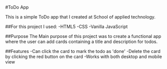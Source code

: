 #ToDo App

This is a simple ToDo app that I created at School of applied technology.

##For this project I used: 
-HTML5 
-CSS 
-Vanilla JavaScript

##Purpose
The Main purpose of this project was to create a functional app where the user can add
cards containing a title and description for todos. 

##Features
-Can click the card to mark the todo as 'done'
-Delete the card by clicking the red button on the card
-Works with both desktop and mobile view

